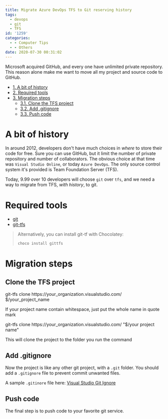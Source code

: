 ```yaml
---
title: Migrate Azure DevOps TFS to Git reserving history
tags:
  - devops
  - git
  - TFS
id: '1259'
categories:
  - - Computer Tips
  - - Others
date: 2020-07-30 00:31:02
---
```


Microsoft acquired GitHub, and every one have unlimited private repository. This reason alone make me want to move all my project and source code to GitHub.

*   [1. A bit of history](#1-a-bit-of-history)
*   [2. Required tools](#2-required-tools)
*   [3. Migration steps](#3-migration-steps)
    *   [3.1. Clone the TFS project](#31-clone-the-tfs-project)
    *   [3.2. Add .gitignore](#32-add-gitignore)
    *   [3.3. Push code](#33-push-code)

# A bit of history

In around 2012, developers don't have much choices in _where_ to store their code for free. Sure you can use GitHub, but it limit the number of private repository and number of collaborators. The obvious choice at that time was `Visual Studio Online`, or today `Azure DevOps`. The only source control system it's provided is Team Foundation Server (TFS).

Today, 9.99 over 10 developers will choose `git` over `tfs`, and we need a way to migrate from TFS, _with history_, to git.

# Required tools

*   [git](https://git-scm.com/)
*   [git-tfs](https://github.com/git-tfs/git-tfs)

> Alternatively, you can install git-tf with Chocolatey:
> 
> `choco install gittfs`

# Migration steps

## Clone the TFS project

git-tfs clone https://your\_organization.visualstudio.com/ $/your\_project\_name

If your project name contain whitespace, just put the whole name in quote mark

git-tfs clone https://your\_organization.visualstudio.com/ "$/your project name"

This will clone the project to the folder you run the command

## Add .gitignore

Now the project is like any other git project, with a `.git` folder. You should add a `.gitignore` file to prevent commit unwanted files.

A sample `.gitinore` file here: [Visual Studio Git Ignore](https://www.toptal.com/developers/gitignore/api/visualstudio)

## Push code

The final step is to push code to your favorite git service.
